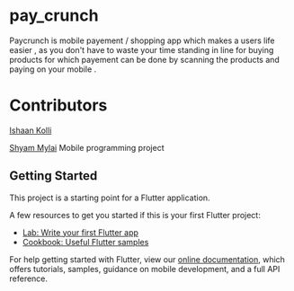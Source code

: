 # pay_crunch

Paycrunch is mobile payement / shopping app which makes a users life easier , as you don't have to waste your time standing in line for buying products for which payement can be done by scanning the products and paying on your mobile . 

# Contributors 

[Ishaan Kolli](https://github.com/bluex4556)


[Shyam  Mylai](https://github.com/shyam2520)
Mobile programming project

## Getting Started

This project is a starting point for a Flutter application.

A few resources to get you started if this is your first Flutter project:

- [Lab: Write your first Flutter app](https://flutter.dev/docs/get-started/codelab)
- [Cookbook: Useful Flutter samples](https://flutter.dev/docs/cookbook)

For help getting started with Flutter, view our
[online documentation](https://flutter.dev/docs), which offers tutorials,
samples, guidance on mobile development, and a full API reference.
